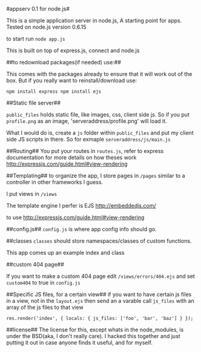 #appserv 0.1 for node.js#

This is a simple application server in node.js, A starting point for apps. Tested on node.js version 0.6.15

to start run `node app.js`

This is built on top of express.js, connect and node.js

##to redownload packages(if needed) use:##

This comes with the packages already to ensure that it will work out of the box. But if you really want to reinstall/download use:

`npm install express
npm install ejs`

##Static file server##

`public_files` holds static file, like images, css, client side js. So if you put `profile.png` as an image, 'serveraddress/profile.png' will load it.

What I would do is, create a `js` folder within `public_files` and put my client side JS scripts in there. So for exmaple `serveraddress/js/main.js`

##Routing##
You put your routes in `routes.js`, refer to express documentation for more details on how theses work http://expressjs.com/guide.html#view-rendering

##Templating##
to organize the app, I store pages in `/pages` similar to a controller in other frameworks I guess.

I put views in `/views`

The template engine I perfer is EJS http://embeddedjs.com/

to use http://expressjs.com/guide.html#view-rendering

##config.js##
`config.js` is where app config info should go.

##classes
`classes` should store namespaces/classes of custom functions.


This app comes up an example index and class

##custom 404 page##

If you want to make a custom 404 page edit `/views/errors/404.ejs` and set `custom404` to true in `config.js`

##Specific JS files, for a certain view##
if you want to have certain js files in a view, not in the `layout.ejs` then send an a varable call `js_files` with an array of the js files to that view 


`res.render('index', {
			locals: {
				js_files: ['foo', 'bar', 'baz']
			}
		});`
		
##license##
The license for this, except whats in the node_modules, is under the BSD(aka, I don't really care). I hacked this together and just putting it out in case anyone finds it useful, and for myself.